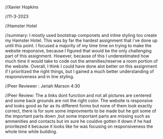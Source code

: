 //Xavier Hopkins

//11-3-2023

//Hamster Hotel

//summary: I mostly used bootstrap componets and inline styling too create my Hamster Hotel. This was by far the hardest assignment that i've done up until this point. I focused a majority of my time time on trying to make the website responsive, because I figured that would be the only challenging part of this assignment. However, because of this I underestimated how much time it would take to code out the amenities/reserve a room portion of the website. Overall, I think I could have done alot better on this assignment if I prioritized the right things, but I gained a much better understanding of responsiveness and in line styling.

//Peer Reviewer : Jeriah Marson 4:30

//Peer Review: The a links dont function and not all pictures are centered and some back grounds are not the right color. The website is responsive and looks good as far as its different forms but none of them look exactly correct, there is for sure some improvments to be made but he got some of the important parts down ,but some important parts are missing such as ammenities and contacts but im sure he couldve gotten it down if he had prioritezed it because it looks like he was focusing on responsiveness the whole time while building.
